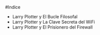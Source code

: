 #Indice

* Larry Plotter y El Bucle Filosofal
* Larry Plotter y La Clave Secreta del WiFi
* Larry Plotter y El Prisionero del Firewall